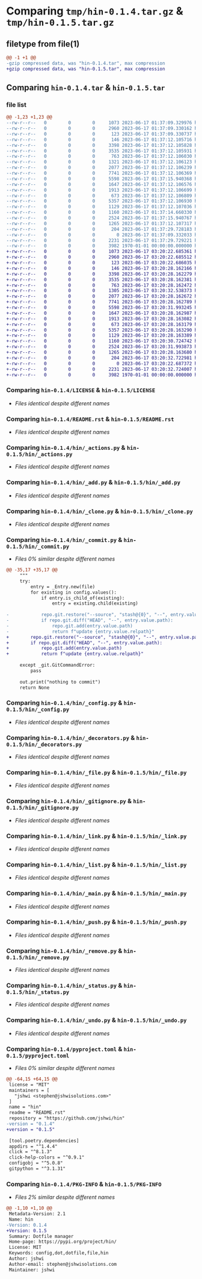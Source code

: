 # Comparing `tmp/hin-0.1.4.tar.gz` & `tmp/hin-0.1.5.tar.gz`

## filetype from file(1)

```diff
@@ -1 +1 @@
-gzip compressed data, was "hin-0.1.4.tar", max compression
+gzip compressed data, was "hin-0.1.5.tar", max compression
```

## Comparing `hin-0.1.4.tar` & `hin-0.1.5.tar`

### file list

```diff
@@ -1,23 +1,23 @@
--rw-r--r--   0        0        0     1073 2023-06-17 01:37:09.329976 hin-0.1.4/LICENSE
--rw-r--r--   0        0        0     2960 2023-06-17 01:37:09.330162 hin-0.1.4/README.rst
--rw-r--r--   0        0        0      123 2023-06-17 01:37:09.330737 hin-0.1.4/hin/__init__.py
--rw-r--r--   0        0        0      146 2023-06-17 01:37:12.105716 hin-0.1.4/hin/__main__.py
--rw-r--r--   0        0        0     3398 2023-06-17 01:37:12.105828 hin-0.1.4/hin/_actions.py
--rw-r--r--   0        0        0     3535 2023-06-17 01:37:12.105931 hin-0.1.4/hin/_add.py
--rw-r--r--   0        0        0      763 2023-06-17 01:37:12.106030 hin-0.1.4/hin/_clone.py
--rw-r--r--   0        0        0     1321 2023-06-17 01:37:12.106123 hin-0.1.4/hin/_commit.py
--rw-r--r--   0        0        0     2077 2023-06-17 01:37:12.106239 hin-0.1.4/hin/_config.py
--rw-r--r--   0        0        0     7741 2023-06-17 01:37:12.106369 hin-0.1.4/hin/_decorators.py
--rw-r--r--   0        0        0     5598 2023-06-17 01:37:15.940368 hin-0.1.4/hin/_file.py
--rw-r--r--   0        0        0     1647 2023-06-17 01:37:12.106576 hin-0.1.4/hin/_gitignore.py
--rw-r--r--   0        0        0     1913 2023-06-17 01:37:12.106699 hin-0.1.4/hin/_link.py
--rw-r--r--   0        0        0      673 2023-06-17 01:37:12.106809 hin-0.1.4/hin/_list.py
--rw-r--r--   0        0        0     5357 2023-06-17 01:37:12.106930 hin-0.1.4/hin/_main.py
--rw-r--r--   0        0        0     1129 2023-06-17 01:37:12.107036 hin-0.1.4/hin/_push.py
--rw-r--r--   0        0        0     1160 2023-06-17 01:37:14.660330 hin-0.1.4/hin/_remove.py
--rw-r--r--   0        0        0     2524 2023-06-17 01:37:15.940767 hin-0.1.4/hin/_status.py
--rw-r--r--   0        0        0     1265 2023-06-17 01:37:12.107317 hin-0.1.4/hin/_undo.py
--rw-r--r--   0        0        0      204 2023-06-17 01:37:29.728183 hin-0.1.4/hin/_version.py
--rw-r--r--   0        0        0        0 2023-06-17 01:37:09.332033 hin-0.1.4/hin/py.typed
--rw-r--r--   0        0        0     2231 2023-06-17 01:37:29.729221 hin-0.1.4/pyproject.toml
--rw-r--r--   0        0        0     3982 1970-01-01 00:00:00.000000 hin-0.1.4/PKG-INFO
+-rw-r--r--   0        0        0     1073 2023-06-17 03:20:22.685361 hin-0.1.5/LICENSE
+-rw-r--r--   0        0        0     2960 2023-06-17 03:20:22.685512 hin-0.1.5/README.rst
+-rw-r--r--   0        0        0      123 2023-06-17 03:20:22.686035 hin-0.1.5/hin/__init__.py
+-rw-r--r--   0        0        0      146 2023-06-17 03:20:28.162166 hin-0.1.5/hin/__main__.py
+-rw-r--r--   0        0        0     3398 2023-06-17 03:20:28.162279 hin-0.1.5/hin/_actions.py
+-rw-r--r--   0        0        0     3535 2023-06-17 03:20:28.162381 hin-0.1.5/hin/_add.py
+-rw-r--r--   0        0        0      763 2023-06-17 03:20:28.162472 hin-0.1.5/hin/_clone.py
+-rw-r--r--   0        0        0     1305 2023-06-17 03:20:32.538373 hin-0.1.5/hin/_commit.py
+-rw-r--r--   0        0        0     2077 2023-06-17 03:20:28.162672 hin-0.1.5/hin/_config.py
+-rw-r--r--   0        0        0     7741 2023-06-17 03:20:28.162789 hin-0.1.5/hin/_decorators.py
+-rw-r--r--   0        0        0     5598 2023-06-17 03:20:31.993245 hin-0.1.5/hin/_file.py
+-rw-r--r--   0        0        0     1647 2023-06-17 03:20:28.162987 hin-0.1.5/hin/_gitignore.py
+-rw-r--r--   0        0        0     1913 2023-06-17 03:20:28.163082 hin-0.1.5/hin/_link.py
+-rw-r--r--   0        0        0      673 2023-06-17 03:20:28.163179 hin-0.1.5/hin/_list.py
+-rw-r--r--   0        0        0     5357 2023-06-17 03:20:28.163290 hin-0.1.5/hin/_main.py
+-rw-r--r--   0        0        0     1129 2023-06-17 03:20:28.163389 hin-0.1.5/hin/_push.py
+-rw-r--r--   0        0        0     1160 2023-06-17 03:20:30.724742 hin-0.1.5/hin/_remove.py
+-rw-r--r--   0        0        0     2524 2023-06-17 03:20:31.993873 hin-0.1.5/hin/_status.py
+-rw-r--r--   0        0        0     1265 2023-06-17 03:20:28.163680 hin-0.1.5/hin/_undo.py
+-rw-r--r--   0        0        0      204 2023-06-17 03:20:32.722981 hin-0.1.5/hin/_version.py
+-rw-r--r--   0        0        0        0 2023-06-17 03:20:22.687372 hin-0.1.5/hin/py.typed
+-rw-r--r--   0        0        0     2231 2023-06-17 03:20:32.724007 hin-0.1.5/pyproject.toml
+-rw-r--r--   0        0        0     3982 1970-01-01 00:00:00.000000 hin-0.1.5/PKG-INFO
```

### Comparing `hin-0.1.4/LICENSE` & `hin-0.1.5/LICENSE`

 * *Files identical despite different names*

### Comparing `hin-0.1.4/README.rst` & `hin-0.1.5/README.rst`

 * *Files identical despite different names*

### Comparing `hin-0.1.4/hin/_actions.py` & `hin-0.1.5/hin/_actions.py`

 * *Files identical despite different names*

### Comparing `hin-0.1.4/hin/_add.py` & `hin-0.1.5/hin/_add.py`

 * *Files identical despite different names*

### Comparing `hin-0.1.4/hin/_clone.py` & `hin-0.1.5/hin/_clone.py`

 * *Files identical despite different names*

### Comparing `hin-0.1.4/hin/_commit.py` & `hin-0.1.5/hin/_commit.py`

 * *Files 0% similar despite different names*

```diff
@@ -35,17 +35,17 @@
     """
     try:
         entry = _Entry.new(file)
         for existing in config.values():
             if entry.is_child_of(existing):
                 entry = existing.child(existing)
 
-            repo.git.restore("--source", "stash@{0}", "--", entry.value.path)
-            if repo.git.diff("HEAD", "--", entry.value.path):
-                repo.git.add(entry.value.path)
-                return f"update {entry.value.relpath}"
+        repo.git.restore("--source", "stash@{0}", "--", entry.value.path)
+        if repo.git.diff("HEAD", "--", entry.value.path):
+            repo.git.add(entry.value.path)
+            return f"update {entry.value.relpath}"
 
     except _git.GitCommandError:
         pass
 
     out.print("nothing to commit")
     return None
```

### Comparing `hin-0.1.4/hin/_config.py` & `hin-0.1.5/hin/_config.py`

 * *Files identical despite different names*

### Comparing `hin-0.1.4/hin/_decorators.py` & `hin-0.1.5/hin/_decorators.py`

 * *Files identical despite different names*

### Comparing `hin-0.1.4/hin/_file.py` & `hin-0.1.5/hin/_file.py`

 * *Files identical despite different names*

### Comparing `hin-0.1.4/hin/_gitignore.py` & `hin-0.1.5/hin/_gitignore.py`

 * *Files identical despite different names*

### Comparing `hin-0.1.4/hin/_link.py` & `hin-0.1.5/hin/_link.py`

 * *Files identical despite different names*

### Comparing `hin-0.1.4/hin/_list.py` & `hin-0.1.5/hin/_list.py`

 * *Files identical despite different names*

### Comparing `hin-0.1.4/hin/_main.py` & `hin-0.1.5/hin/_main.py`

 * *Files identical despite different names*

### Comparing `hin-0.1.4/hin/_push.py` & `hin-0.1.5/hin/_push.py`

 * *Files identical despite different names*

### Comparing `hin-0.1.4/hin/_remove.py` & `hin-0.1.5/hin/_remove.py`

 * *Files identical despite different names*

### Comparing `hin-0.1.4/hin/_status.py` & `hin-0.1.5/hin/_status.py`

 * *Files identical despite different names*

### Comparing `hin-0.1.4/hin/_undo.py` & `hin-0.1.5/hin/_undo.py`

 * *Files identical despite different names*

### Comparing `hin-0.1.4/pyproject.toml` & `hin-0.1.5/pyproject.toml`

 * *Files 0% similar despite different names*

```diff
@@ -64,15 +64,15 @@
 license = "MIT"
 maintainers = [
   "jshwi <stephen@jshwisolutions.com>"
 ]
 name = "hin"
 readme = "README.rst"
 repository = "https://github.com/jshwi/hin"
-version = "0.1.4"
+version = "0.1.5"
 
 [tool.poetry.dependencies]
 appdirs = "^1.4.4"
 click = "^8.1.3"
 click-help-colors = "^0.9.1"
 configobj = "^5.0.8"
 gitpython = "^3.1.31"
```

### Comparing `hin-0.1.4/PKG-INFO` & `hin-0.1.5/PKG-INFO`

 * *Files 2% similar despite different names*

```diff
@@ -1,10 +1,10 @@
 Metadata-Version: 2.1
 Name: hin
-Version: 0.1.4
+Version: 0.1.5
 Summary: Dotfile manager
 Home-page: https://pypi.org/project/hin/
 License: MIT
 Keywords: config,dot,dotfile,file,hin
 Author: jshwi
 Author-email: stephen@jshwisolutions.com
 Maintainer: jshwi
```

